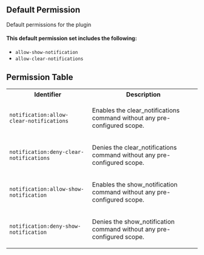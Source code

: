 ## Default Permission

Default permissions for the plugin

#### This default permission set includes the following:

- `allow-show-notification`
- `allow-clear-notifications`

## Permission Table

<table>
<tr>
<th>Identifier</th>
<th>Description</th>
</tr>


<tr>
<td>

`notification:allow-clear-notifications`

</td>
<td>

Enables the clear_notifications command without any pre-configured scope.

</td>
</tr>

<tr>
<td>

`notification:deny-clear-notifications`

</td>
<td>

Denies the clear_notifications command without any pre-configured scope.

</td>
</tr>

<tr>
<td>

`notification:allow-show-notification`

</td>
<td>

Enables the show_notification command without any pre-configured scope.

</td>
</tr>

<tr>
<td>

`notification:deny-show-notification`

</td>
<td>

Denies the show_notification command without any pre-configured scope.

</td>
</tr>
</table>
